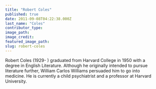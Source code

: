 ```yaml
---
title: "Robert Coles"
published: true
date: 2011-09-08T04:22:38.000Z
last_name: "Coles"
contributor_type:
image_path:
image_credit:
featured_image_path:
slug: robert-coles
---
```


Robert Coles (1929- ) graduated from Harvard College in 1950 with a degree in English Literature. Although he originally intended to pursue literature further, William Carlos Williams persuaded him to go into medicine. He is currently a child psychiatrist and a professor at Harvard University.

